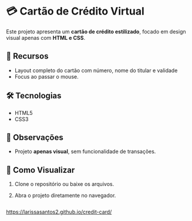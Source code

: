 # 💳 Cartão de Crédito Virtual

Este projeto apresenta um **cartão de crédito estilizado**, focado em design visual apenas com **HTML e CSS**.

## 📝 Recursos
- Layout completo do cartão com número, nome do titular e validade
- Focus ao passar o mouse.  

## 🛠 Tecnologias
- HTML5  
- CSS3  

## 📌 Observações
- Projeto **apenas visual**, sem funcionalidade de transações.  

## 👀 Como Visualizar
1. Clone o repositório ou baixe os arquivos.  
2. Abra o projeto diretamente no navegador.

   ```bash
https://larissasantos2.github.io/credit-card/
